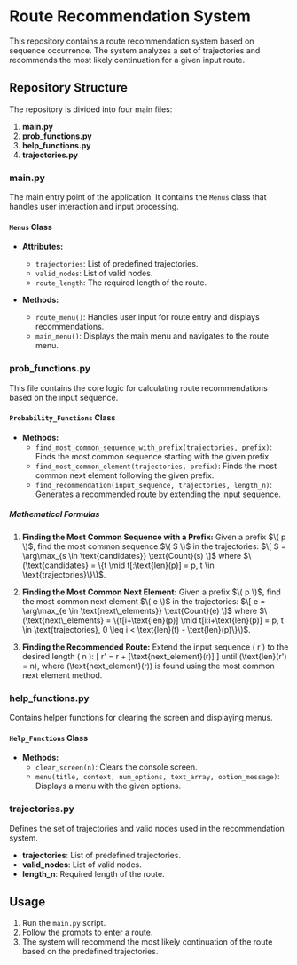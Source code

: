# Route Recommendation System

This repository contains a route recommendation system based on sequence occurrence. The system analyzes a set of trajectories and recommends the most likely continuation for a given input route. 

## Repository Structure

The repository is divided into four main files:

1. **main.py**
2. **prob_functions.py**
3. **help_functions.py**
4. **trajectories.py**

### main.py

The main entry point of the application. It contains the `Menus` class that handles user interaction and input processing.

#### `Menus` Class
- **Attributes:**
  - `trajectories`: List of predefined trajectories.
  - `valid_nodes`: List of valid nodes.
  - `route_length`: The required length of the route.

- **Methods:**
  - `route_menu()`: Handles user input for route entry and displays recommendations.
  - `main_menu()`: Displays the main menu and navigates to the route menu.

### prob_functions.py

This file contains the core logic for calculating route recommendations based on the input sequence.

#### `Probability_Functions` Class
- **Methods:**
  - `find_most_common_sequence_with_prefix(trajectories, prefix)`: Finds the most common sequence starting with the given prefix.
  - `find_most_common_element(trajectories, prefix)`: Finds the most common next element following the given prefix.
  - `find_recommendation(input_sequence, trajectories, length_n)`: Generates a recommended route by extending the input sequence.

##### Mathematical Formulas

1. **Finding the Most Common Sequence with a Prefix:**
   Given a prefix $\( p \)$, find the most common sequence $\( S \)$ in the trajectories:
   $\[
   S = \arg\max_{s \in \text{candidates}} \text{Count}(s)
   \]$
   where $\(\text{candidates} = \{t \mid t[:\text{len}(p)] = p, t \in \text{trajectories}\}\)$.

2. **Finding the Most Common Next Element:**
   Given a prefix $\( p \)$, find the most common next element $\( e \)$ in the trajectories:
   $\[
   e = \arg\max_{e \in \text{next\_elements}} \text{Count}(e)
   \]$
   where $\(\text{next\_elements} = \{t[i+\text{len}(p)] \mid t[i:i+\text{len}(p)] = p, t \in \text{trajectories}, 0 \leq i < \text{len}(t) - \text{len}(p)\}\)$.

3. **Finding the Recommended Route:**
   Extend the input sequence \( r \) to the desired length \( n \):
   \[
   r' = r + [\text{next\_element}(r)]
   \]
   until \(\text{len}(r') = n\), where \(\text{next\_element}(r)\) is found using the most common next element method.

### help_functions.py

Contains helper functions for clearing the screen and displaying menus.

#### `Help_Functions` Class
- **Methods:**
  - `clear_screen(n)`: Clears the console screen.
  - `menu(title, context, num_options, text_array, option_message)`: Displays a menu with the given options.

### trajectories.py

Defines the set of trajectories and valid nodes used in the recommendation system.

- **trajectories**: List of predefined trajectories.
- **valid_nodes**: List of valid nodes.
- **length_n**: Required length of the route.

## Usage

1. Run the `main.py` script.
2. Follow the prompts to enter a route.
3. The system will recommend the most likely continuation of the route based on the predefined trajectories.
